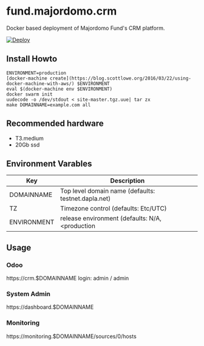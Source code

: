 # fund.majordomo.crm

Docker based deployment of Majordomo Fund's CRM platform.

[![Deploy](https://www.herokucdn.com/deploy/button.svg)](https://heroku.com/deploy?template=https://github.com/denzuko/fund.majordomo.crm)


## Install Howto

```
ENVIRONMENT=production
[docker-machine create](https://blog.scottlowe.org/2016/03/22/using-docker-machine-with-aws/) $ENVIRONMENT
eval $(docker-machine env $ENVIRONMENT)
docker swarm init
uudecode -o /dev/stdout < site-master.tgz.uue| tar zx
make DOMAINNAME=example.com all
```

## Recommended hardware

* T3.medium
* 20Gb ssd

## Environment Varables
Key | Description
-|-
DOMAINNAME | Top level domain name (defaults: testnet.dapla.net)
TZ | Timezone control (defaults: Etc/UTC)
ENVIRONMENT | release environment (defaults: N/A, <production | development | staging>)

## Usage

### Odoo
https://crm.$DOMAINNAME
login: admin / admin

### System Admin
https://dashboard.$DOMAINNAME

### Monitoring
https://monitoring.$DOMAINNAME/sources/0/hosts
